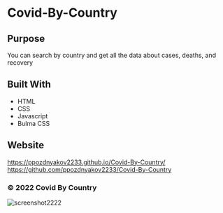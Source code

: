 
# Covid-By-Country

## Purpose
You can search by country and get all the data about cases, deaths, and recovery


## Built With
* HTML
* CSS
* Javascript
* Bulma CSS

## Website
https://ppozdnyakov2233.github.io/Covid-By-Country/ </br>
https://github.com/ppozdnyakov2233/Covid-By-Country




###  © 2022 Covid By Country

  ![screenshot2222](https://user-images.githubusercontent.com/93790723/153313731-de710fef-b140-468a-bac3-1d60bd07bac7.png)
